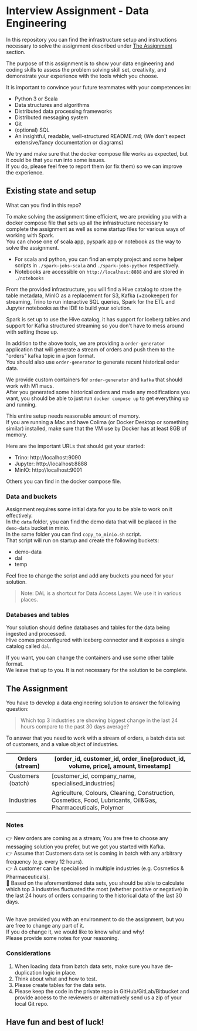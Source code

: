 # Interview Assignment - Data Engineering

In this repository you can find the infrastructure setup and instructions necessary to solve the assignment described under [The Assignment](#the-assignment) section.

The purpose of this assignment is to show your data engineering and coding skills to assess the problem solving skill set, creativity, and demonstrate your experience with the tools which you choose. 

It is important to convince your future teammates with your competences in:

- Python 3 or Scala
- Data structures and algorithms
- Distributed data processing frameworks
- Distributed messaging system
- Git
- (optional) SQL
- An insightful, readable, well-structured README.md; (We don't expect extensive/fancy documentation or diagrams)

We try and make sure that the docker compose file works as expected, but it could be that you run into some issues.  
If you do, please feel free to report them (or fix them) so we can improve the experience.

## Existing state and setup
What can you find in this repo?  

To make solving the assignment time efficient, we are providing you with a docker compose file that sets up all the infrastructure necessary to complete the assignment as well as some startup files for various ways of working with Spark.  
You can chose one of scala app, pyspark app or notebook as the way to solve the assignment.

- For scala and python, you can find an empty project and some helper scripts in `./spark-jobs-scala` and `./spark-jobs-python` respectively.  
- Notebooks are accessible on `http://localhost:8888` and are stored in `./notebooks`

From the provided infrastructure, you will find a Hive catalog to store the table metadata, MinIO as a replacement for S3, Kafka (+zookeeper) for streaming, Trino to run interactive SQL queries, Spark for the ETL and Jupyter notebooks as the IDE to build your solution.  

Spark is set up to use the Hive catalog, it has support for Iceberg tables and support for Kafka structured streaming so you don't have to mess around with setting those up.

In addition to the above tools, we are providing a `order-generator` application that will generate a stream of orders and push them to the "orders" kafka topic in a json format.  
You should also use `order-generator` to generate recent historical order data.

We provide custom containers for `order-generator` and `kafka` that should work with M1 macs.  
After you generated some historical orders and made any modifications you want, you should be able to just run `docker compose up` to get everything up and running.

This entire setup needs reasonable amount of memory.  
If you are running a Mac and have Colima (or Docker Desktop or something similar) installed, make sure that the VM use by Docker has at least 8GB of memory.

Here are the important URLs that should get your started:

- Trino: http://localhost:9090
- Jupyter: http://localhost:8888
- MinIO: http://localhost:9001

Others you can find in the docker compose file.

### Data and buckets
Assignment requires some initial data for you to be able to work on it effectively.  
In the `data` folder, you can find the demo data that will be placed in the `demo-data` bucket in minio.  
In the same folder you can find `copy_to_minio.sh` script.  
That script will run on startup and create the following buckets:

- demo-data
- dal
- temp

Feel free to change the script and add any buckets you need for your solution.  

> Note:  DAL is a shortcut for Data Access Layer. We use it in various places.

### Databases and tables
Your solution should define databases and tables for the data being ingested and processed.   
Hive comes preconfigured with iceberg connector and it exposes a single catalog called `dal`.

If you want, you can change the containers and use some other table format.  
We leave that up to you. It is not necessary for the solution to be complete.

## The Assignment

You have to develop a data engineering solution to answer the following question:

> Which top 3 industries are showing biggest change in the last 24 hours compare to the past 30 days average?

To answer that you need to work with a stream of orders, a batch data set of customers, and a value object of industries.

| Orders (stream) | [order_id, customer_id, order_line[product_id, volume, price], amount, timestamp] |
| --- | --- |
| Customers (batch) | [customer_id, company_name, specialised_industries] |
| Industries | Agriculture, Colours, Cleaning, Construction, Cosmetics, Food, Lubricants, Oil&Gas, Pharmaceuticals, Polymer |

### Notes

<aside>
👉 New orders are coming as a stream; You are free to choose any messaging solution you prefer, but we got you started with Kafka.
</aside>

<aside>
👉 Assume that Customers data set is coming in batch with any arbitrary frequency (e.g. every 12 hours).
</aside>

<aside>
👉 A customer can be specialised in multiple industries (e.g. Cosmetics & Pharmaceuticals).
</aside>

<aside>
🎯 Based on the aforementioned data sets, you should be able to calculate which top 3 industries fluctuated the most (whether positive or negative) in the last 24 hours of orders comparing to the historical data of the last 30 days.
</aside><br>

We have provided you with an environment to do the assignment, but you are free to change any part of it.  
If you do change it, we would like to know what and why!  
Please provide some notes for your reasoning.

### Considerations

1. When loading data from batch data sets, make sure you have de-duplication logic in place.
2. Think about what and how to test.
3. Please create tables for the data sets.
4. Please keep the code in the private repo in GitHub/GitLab/Bitbucket and provide access to the reviewers or alternatively send us a zip of your local Git repo.

## __Have fun and best of luck!__
